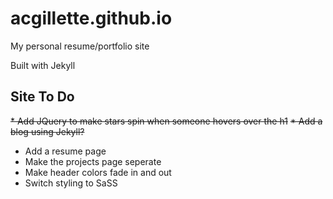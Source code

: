 # acgillette.github.io

My personal resume/portfolio site

Built with Jekyll

## Site To Do

~~* Add JQuery to make stars spin when someone hovers over the h1~~
~~* Add a blog using Jekyll?~~
* Add a resume page
* Make the projects page seperate 
* Make header colors fade in and out
* Switch styling to SaSS
